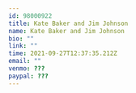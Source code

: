 ```yaml
---
id: 98000922
title: Kate Baker and Jim Johnson
name: Kate Baker and Jim Johnson
bio: ""
link: ""
time: 2021-09-27T12:37:35.212Z
email: ""
venmo: ???
paypal: ???
---
```

